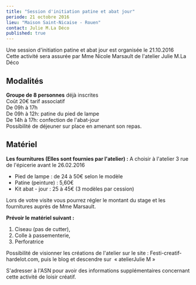 ```yaml
---
title: "Session d'initiation patine et abat jour"
periode: 21 octobre 2016
lieu: "Maison Saint-Nicaise - Rouen"
contact: Julie M.La Déco
published: true
---
```


Une session d'initiation patine et abat jour est organisée le 21.10.2016  
Cette activité sera assurée par Mme Nicole Marsault de l'atelier Julie M.La Déco 

## Modalités ##

**Groupe de 8 personnes** déjà inscrites  
Coût 20€ tarif associatif  
De 09h à 17h  
De 09h à 12h: patine du pied de lampe  
De 14h à 17h: confection de l'abat-jour   
Possibilité de déjeuner sur place en amenant son repas.

## Matériel ##

**Les fournitures (Elles sont fournies par l'atelier) :**
A choisir à l'atelier 3 rue de l'épicerie avant le 26.02.2016

- Pied de lampe : de 24 à 50€ selon le modèle
- Patine (peinture) : 5,60€
- Kit abat - jour : 25 à 45€ (3 modèles par cession)

Lors de votre visite vous pourrez régler le montant du stage et les fournitures auprès de Mme Marsault.

**Prévoir le matériel suivant :**

1. Ciseau (pas de cutter), 
2. Colle à passementerie,
3. Perforatrice

Possibilité de visionner les créations de l'atelier sur le site : Festi-creatif-hardelot.com, puis le blog et descendre sur  « atelierJulie M »
  
S'adresser à l'ASN pour avoir des informations supplémentaires concernant cette activité de loisir créatif.
